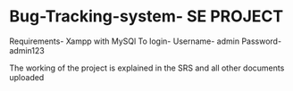 # Bug-Tracking-system- SE PROJECT
Requirements-
Xampp with MySQl
To login-
Username- admin
Password- admin123

The working of the project is explained in the SRS and all other documents uploaded
